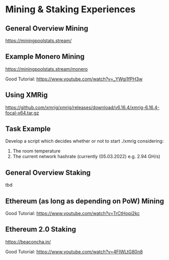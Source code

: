 # Mining & Staking Experiences
## General Overview Mining
https://miningpoolstats.stream/

## Example Monero Mining
https://miningpoolstats.stream/monero  

Good Tutorial: https://www.youtube.com/watch?v=_YWgj1fPH3w  

## Using XMRig
https://github.com/xmrig/xmrig/releases/download/v6.16.4/xmrig-6.16.4-focal-x64.tar.gz

## Task Example
Develop a script which decides whether or not to start ./xmrig considering:  
1. The room temperature  
2. The current network hashrate (currently (05.03.2022) e.g. 2.94 GH/s)


## General Overview Staking  
tbd
## Ethereum (as long as depending on PoW) Mining
Good Tutorial: https://www.youtube.com/watch?v=TrCtHopi2kc  


## Ethereum 2.0 Staking
https://beaconcha.in/  

Good Tutorial: https://www.youtube.com/watch?v=4FIWLtG80n8  



